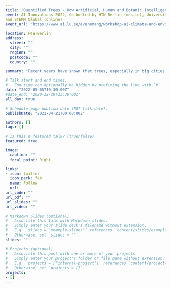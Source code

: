 ```yaml
---
title: "Quantified Trees - How Artificial, Human and Botanic Intelligences save our City Trees"
event: AI Innovations 2022, Co-hosted by HTW Berlin (onsite), University of Exeter (onsite)
and STEMM Global (online)
event_url: "https://www.ai.lu.se/evenemang/workshop-ai-climate-and-environmental-research"

location: HTW-Berlin
address:
  street: ""
  city: ""
  region: ""
  postcode: ""
  country: ""

summary: "Recent years have shown that trees, especially in big cities, have to face strenuous conditions due to missing rainfalls, rising temperatures and long-lasting droughts. But also environmental urban factors such as sealed surfaces, diverse soil types, dog excrements and reflecting house facades impact the tree’s wellbeing. In our talk, we will introduce you to the publicly funded project ‘QTrees’ and to our methods that we use to connect human and botanical intelligences with AI to implement solutions to support the effective watering and care of city trees. Furthermore, we show how the usage of machine learning can bridge the gap between local IoT sensors and physics-informed soil water balance models."

# Talk start and end times.
#   End time can optionally be hidden by prefixing the line with `#`.
date: "2022-05-05T10:30:00Z"
#date_end: "2020-12-28T13:30:00Z"
all_day: true

# Schedule page publish date (NOT talk date).
publishDate: "2022-04-21T00:00:00Z"

authors: []
tags: []

# Is this a featured talk? (true/false)
featured: true

image:
  caption: ""
  focal_point: Right

links:
- icon: twitter
  icon_pack: fab
  name: Follow
  url: 
url_code: ""
url_pdf: ""
url_slides: ""
url_video: ""

# Markdown Slides (optional).
#   Associate this talk with Markdown slides.
#   Simply enter your slide deck's filename without extension.
#   E.g. `slides = "example-slides"` references `content/slides/example-slides.md`.
#   Otherwise, set `slides = ""`.
slides: ""

# Projects (optional).
#   Associate this post with one or more of your projects.
#   Simply enter your project's folder or file name without extension.
#   E.g. `projects = ["internal-project"]` references `content/project/deep-learning/index.md`.
#   Otherwise, set `projects = []`.
projects:
- []
---
```



